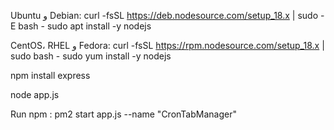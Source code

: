 Ubuntu و Debian:
  curl -fsSL https://deb.nodesource.com/setup_18.x | sudo -E bash -
sudo apt install -y nodejs

 CentOS، RHEL و Fedora:
  curl -fsSL https://rpm.nodesource.com/setup_18.x | sudo bash -
sudo yum install -y nodejs


 npm install express


 node app.js

Run npm : 
   pm2 start app.js --name "CronTabManager"
